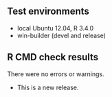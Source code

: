 ## Test environments

* local Ubuntu 12.04, R 3.4.0
* win-builder (devel and release)

## R CMD check results

There were no errors or warnings.

* This is a new release.
